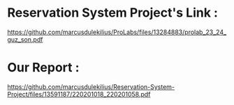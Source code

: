 # Reservation System Project's Link :
https://github.com/marcusdulekilius/ProLabs/files/13284883/prolab_23_24_guz_son.pdf

# Our Report :
https://github.com/marcusdulekilius/Reservation-System-Project/files/13591187/220201018_220201058.pdf
